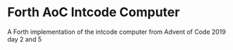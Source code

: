 # Forth AoC Intcode Computer
A Forth implementation of the intcode computer from Advent of Code 2019 day 2 and 5
